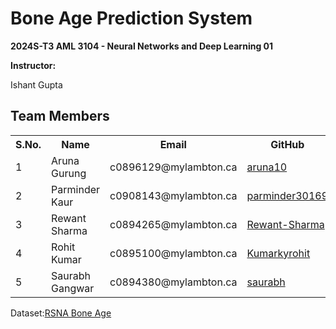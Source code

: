 <h1>Bone Age Prediction System</h1>

<b>2024S-T3 AML 3104 - Neural Networks and Deep Learning 01</b>

<b>Instructor:</b>
<p>Ishant Gupta</p>
<h2>Team Members</h2>
<table>
  <tr>
    <th>S.No.</th>
    <th>Name</th>
    <th>Email</th>
    <th>GitHub</th>
  </tr>
  <tr>
    <td>1</td>
    <td>Aruna Gurung</td>
    <td>c0896129@mylambton.ca</td>
    <td><a href="https://github.com/aruna10">aruna10</a></td>
  </tr>
  
  <tr>
    <td>2</td>
    <td>Parminder Kaur</td>
    <td>c0908143@mylambton.ca</td>
    <td><a href="https://github.com/parminder30169">parminder30169</a></td>
  </tr>
  
  <tr>
    <td>3</td>
    <td>Rewant Sharma</td>
    <td>c0894265@mylambton.ca</td>
    <td><a href="https://github.com/Rewant-Sharma">Rewant-Sharma</a></td>
  </tr>
  
  <tr>
    <td>4</td>
    <td>Rohit Kumar</td>
    <td>c0895100@mylambton.ca</td>
    <td><a href="https://github.com/Kumarkyrohit">Kumarkyrohit</a></td>
  </tr>
  
  <tr>
    <td>5</td>
    <td>Saurabh Gangwar</td>
    <td>c0894380@mylambton.ca</td>
    <td><a href="https://github.com/kompany04">saurabh</a></td>
  </tr>
</table>

<p>Dataset:<a href="https://www.kaggle.com/datasets/kmader/rsna-bone-age">RSNA Bone Age</a></p>
